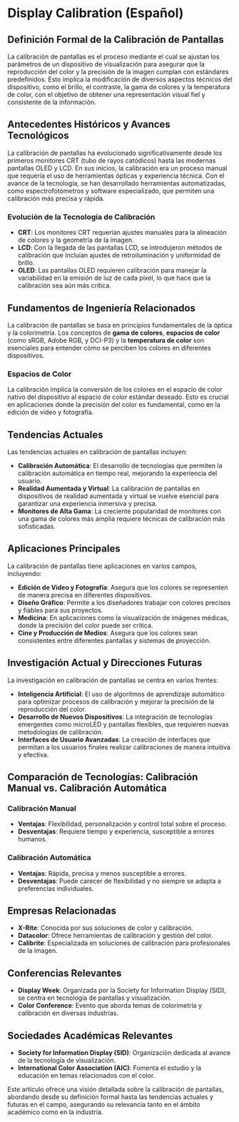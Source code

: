 # Display Calibration (Español)

## Definición Formal de la Calibración de Pantallas

La calibración de pantallas es el proceso mediante el cual se ajustan los parámetros de un dispositivo de visualización para asegurar que la reproducción del color y la precisión de la imagen cumplan con estándares predefinidos. Esto implica la modificación de diversos aspectos técnicos del dispositivo, como el brillo, el contraste, la gama de colores y la temperatura de color, con el objetivo de obtener una representación visual fiel y consistente de la información.

## Antecedentes Históricos y Avances Tecnológicos

La calibración de pantallas ha evolucionado significativamente desde los primeros monitores CRT (tubo de rayos catódicos) hasta las modernas pantallas OLED y LCD. En sus inicios, la calibración era un proceso manual que requería el uso de herramientas ópticas y experiencia técnica. Con el avance de la tecnología, se han desarrollado herramientas automatizadas, como espectrofotómetros y software especializado, que permiten una calibración más precisa y rápida.

### Evolución de la Tecnología de Calibración

- **CRT**: Los monitores CRT requerían ajustes manuales para la alineación de colores y la geometría de la imagen.
- **LCD**: Con la llegada de las pantallas LCD, se introdujeron métodos de calibración que incluían ajustes de retroiluminación y uniformidad de brillo.
- **OLED**: Las pantallas OLED requieren calibración para manejar la variabilidad en la emisión de luz de cada píxel, lo que hace que la calibración sea aún más crítica.

## Fundamentos de Ingeniería Relacionados

La calibración de pantallas se basa en principios fundamentales de la óptica y la colorimetría. Los conceptos de **gama de colores**, **espacios de color** (como sRGB, Adobe RGB, y DCI-P3) y la **temperatura de color** son esenciales para entender cómo se perciben los colores en diferentes dispositivos. 

### Espacios de Color

La calibración implica la conversión de los colores en el espacio de color nativo del dispositivo al espacio de color estándar deseado. Esto es crucial en aplicaciones donde la precisión del color es fundamental, como en la edición de video y fotografía.

## Tendencias Actuales

Las tendencias actuales en calibración de pantallas incluyen:

- **Calibración Automática**: El desarrollo de tecnologías que permiten la calibración automática en tiempo real, mejorando la experiencia del usuario.
- **Realidad Aumentada y Virtual**: La calibración de pantallas en dispositivos de realidad aumentada y virtual se vuelve esencial para garantizar una experiencia inmersiva y precisa.
- **Monitores de Alta Gama**: La creciente popularidad de monitores con una gama de colores más amplia requiere técnicas de calibración más sofisticadas.

## Aplicaciones Principales

La calibración de pantallas tiene aplicaciones en varios campos, incluyendo:

- **Edición de Video y Fotografía**: Asegura que los colores se representen de manera precisa en diferentes dispositivos.
- **Diseño Gráfico**: Permite a los diseñadores trabajar con colores precisos y fiables para sus proyectos.
- **Medicina**: En aplicaciones como la visualización de imágenes médicas, donde la precisión del color puede ser crítica.
- **Cine y Producción de Medios**: Asegura que los colores sean consistentes entre diferentes pantallas y sistemas de proyección.

## Investigación Actual y Direcciones Futuras

La investigación en calibración de pantallas se centra en varios frentes:

- **Inteligencia Artificial**: El uso de algoritmos de aprendizaje automático para optimizar procesos de calibración y mejorar la precisión de la reproducción del color.
- **Desarrollo de Nuevos Dispositivos**: La integración de tecnologías emergentes como microLED y pantallas flexibles, que requieren nuevas metodologías de calibración.
- **Interfaces de Usuario Avanzadas**: La creación de interfaces que permitan a los usuarios finales realizar calibraciones de manera intuitiva y efectiva.

## Comparación de Tecnologías: Calibración Manual vs. Calibración Automática

### Calibración Manual

- **Ventajas**: Flexibilidad, personalización y control total sobre el proceso.
- **Desventajas**: Requiere tiempo y experiencia, susceptible a errores humanos.

### Calibración Automática

- **Ventajas**: Rápida, precisa y menos susceptible a errores.
- **Desventajas**: Puede carecer de flexibilidad y no siempre se adapta a preferencias individuales.

## Empresas Relacionadas

- **X-Rite**: Conocida por sus soluciones de color y calibración.
- **Datacolor**: Ofrece herramientas de calibración y gestión del color.
- **Calibrite**: Especializada en soluciones de calibración para profesionales de la imagen.

## Conferencias Relevantes

- **Display Week**: Organizada por la Society for Information Display (SID), se centra en tecnología de pantallas y visualización.
- **Color Conference**: Evento que aborda temas de colorimetría y calibración en diversas industrias.

## Sociedades Académicas Relevantes

- **Society for Information Display (SID)**: Organización dedicada al avance de la tecnología de visualización.
- **International Color Association (AIC)**: Fomenta el estudio y la educación en temas relacionados con el color.

Este artículo ofrece una visión detallada sobre la calibración de pantallas, abordando desde su definición formal hasta las tendencias actuales y futuras en el campo, asegurando su relevancia tanto en el ámbito académico como en la industria.